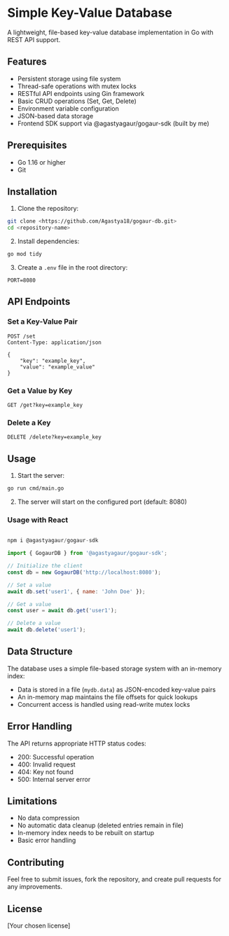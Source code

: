 # Simple Key-Value Database

A lightweight, file-based key-value database implementation in Go with REST API support.

## Features

- Persistent storage using file system
- Thread-safe operations with mutex locks
- RESTful API endpoints using Gin framework
- Basic CRUD operations (Set, Get, Delete)
- Environment variable configuration
- JSON-based data storage
- Frontend SDK support via @agastyagaur/gogaur-sdk (built by me)

## Prerequisites

- Go 1.16 or higher
- Git

## Installation

1. Clone the repository:
```bash
git clone <https://github.com/Agastya18/gogaur-db.git>
cd <repository-name>
```

2. Install dependencies:
```bash
go mod tidy
```

3. Create a `.env` file in the root directory:
```env
PORT=8080
```

## API Endpoints

### Set a Key-Value Pair
```http
POST /set
Content-Type: application/json

{
    "key": "example_key",
    "value": "example_value"
}
```

### Get a Value by Key
```http
GET /get?key=example_key
```

### Delete a Key
```http
DELETE /delete?key=example_key
```

## Usage

1. Start the server:
```bash
go run cmd/main.go
```

2. The server will start on the configured port (default: 8080)

### Usage with React

```javascript

npm i @agastyagaur/gogaur-sdk

import { GogaurDB } from '@agastyagaur/gogaur-sdk';

// Initialize the client
const db = new GogaurDB('http://localhost:8080');

// Set a value
await db.set('user1', { name: 'John Doe' });

// Get a value
const user = await db.get('user1');

// Delete a value
await db.delete('user1');
```


## Data Structure

The database uses a simple file-based storage system with an in-memory index:
- Data is stored in a file (`mydb.data`) as JSON-encoded key-value pairs
- An in-memory map maintains the file offsets for quick lookups
- Concurrent access is handled using read-write mutex locks

## Error Handling

The API returns appropriate HTTP status codes:
- 200: Successful operation
- 400: Invalid request
- 404: Key not found
- 500: Internal server error

## Limitations

- No data compression
- No automatic data cleanup (deleted entries remain in file)
- In-memory index needs to be rebuilt on startup
- Basic error handling

## Contributing

Feel free to submit issues, fork the repository, and create pull requests for any improvements.

## License

[Your chosen license]
